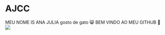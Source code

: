# AJCC
MEU NOME IS ANA JULIA
gosto de gato 😸
BEM VINDO AO MEU GITHUB 🧁
![](https://media1.tenor.com/m/5BYK-WS0__gAAAAd/cool-fun.gif)
